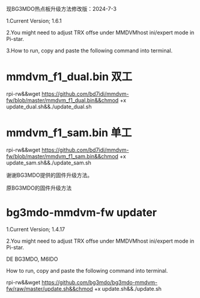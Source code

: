 现BG3MDO热点板升级方法修改版：2024-7-3

1.Current Version; 1.6.1


2.You might need to adjust TRX offse under MMDVMhost ini/expert mode in Pi-star.

3.How to run, copy and paste the following command into terminal.

# mmdvm_f1_dual.bin 双工
rpi-rw&&wget https://github.com/bd7idi/mmdvm-fw/blob/master/mmdvm_f1_dual.bin&&chmod +x update_dual.sh&&./update_dual.sh

# mmdvm_f1_sam.bin 单工
rpi-rw&&wget https://github.com/bd7idi/mmdvm-fw/blob/master/mmdvm_f1_sam.bin&&chmod +x update_sam.sh&&./update_sam.sh


谢谢BG3MDO提供的固件升级方法。

原BG3MDO的固件升级方法
# bg3mdo-mmdvm-fw updater

1.Current Version; 1.4.17

2.You might need to adjust TRX offse under MMDVMhost ini/expert mode in Pi-star.

DE BG3MDO, M6IDO

How to run, copy and paste the following command into terminal.

rpi-rw&&wget https://github.com/bg3mdo/bg3mdo-mmdvm-fw/raw/master/update.sh&&chmod +x update.sh&&./update.sh




